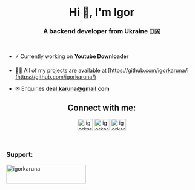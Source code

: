<h1 align="center">Hi 👋, I'm Igor</h1>
<h3 align="center">A backend developer from Ukraine 🇺🇦</h3>
<br>

- ⚡ Currently working on **Youtube Downloader**

- 👨‍💻 All of my projects are available at [https://github.com/igorkaruna/](https://github.com/igorkaruna/)

- ✉ Enquiries **deal.karuna@gmail.com**


<h2 align="center">Connect with me:</h2>
<p align="center">
<a href="https://linkedin.com/in/igorkaruna" target="blank"><img align="center" src="https://user-images.githubusercontent.com/88438873/175100632-e5a37e98-9afb-4cc2-a29f-9d70ec271880.svg" alt="igorkaruna" height="30" width="40" /></a>
<a href="https://instagram.com/igorkaruna" target="blank"><img align="center" src="https://raw.githubusercontent.com/rahuldkjain/github-profile-readme-generator/master/src/images/icons/Social/instagram.svg" alt="igorkaruna" height="30" width="40" /></a>
<a href="https://twitter.com/igorkaruna" target="blank"><img align="center" src="https://user-images.githubusercontent.com/88438873/175100607-36462a3a-e8a9-4aa1-9f93-10e61a136d1c.svg" alt="igorkaruna" height="30" width="40" /></a>
</p>
<br>
<h3 align="left">Support:</h3>
<p><a href="https://www.buymeacoffee.com/igorkaruna"> <img align="left" src="https://cdn.buymeacoffee.com/buttons/v2/default-yellow.png" height="50" width="210" alt="igorkaruna" /></a></p><br><br>
